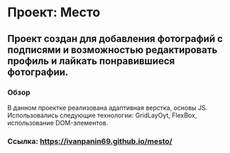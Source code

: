 # Проект: Место
## Проект создан для добавления фотографий с подписями и возможностью редактировать профиль и лайкать понравившиеся фотографии.
### Обзор
В данном проектке реализована адаптивная верстка, основы JS.
Использовались следующие технологии: GridLayOyt, FlexBox, использование DOM-элементов.
### Ссылка: https://ivanpanin69.github.io/mesto/
